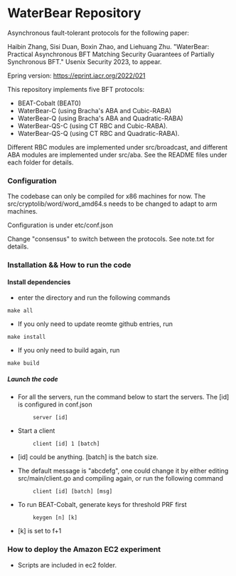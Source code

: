 # WaterBear Repository

Asynchronous fault-tolerant protocols for the following paper: 

Haibin Zhang, Sisi Duan, Boxin Zhao, and Liehuang Zhu. "WaterBear: Practical Asynchronous BFT Matching Security Guarantees of Partially Synchronous BFT." Usenix Security 2023, to appear. 

Epring version: https://eprint.iacr.org/2022/021

This repository implements five BFT protocols:

+ BEAT-Cobalt (BEAT0)
+ WaterBear-C (using Bracha's ABA and Cubic-RABA)
+ WaterBear-Q (using Bracha's ABA and Quadratic-RABA)
+ WaterBear-QS-C (using CT RBC and  Cubic-RABA).
+ WaterBear-QS-Q (using CT RBC and  Quadratic-RABA).

Different RBC modules are implemented under src/broadcast, and different ABA modules are implemented under src/aba. See the README files under each folder for details.

### Configuration

The codebase can only be compiled for x86 machines for now. The src/cryptolib/word/word_amd64.s needs to be changed to adapt to arm machines. 

Configuration is under etc/conf.json

Change "consensus" to switch between the protocols. See note.txt for details. 

### Installation && How to run the code

#### Install dependencies 

+ enter the directory and run the following commands
```
make all 
```

+ If you only need to update reomte github entries, run 
```
make install 
```

+ If you only need to build again, run 
```
make build
```

##### Launch the code

+ For all the servers, run the command below to start the servers. The [id] is configured in conf.json
```
        server [id]
```

+ Start a client
```
        client [id] 1 [batch]
```

- [id] could be anything. [batch] is the batch size. 

+ The default message is "abcdefg", one could change it by either editing src/main/client.go and compiling again, or run the following command 
```
        client [id] [batch] [msg]
```

+ To run BEAT-Cobalt, generate keys for threshold PRF first
```
        keygen [n] [k]
```
- [k] is set to f+1

### How to deploy the Amazon EC2 experiment

+ Scripts are included in ec2 folder. 

